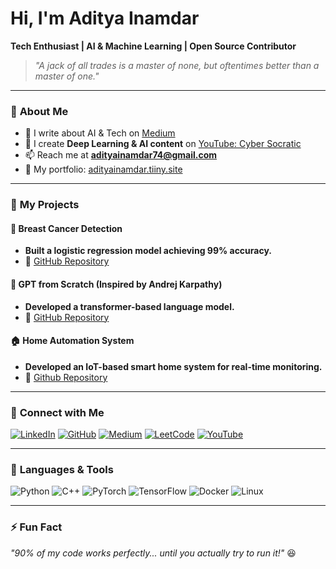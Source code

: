 # Hi, I'm Aditya Inamdar

 **Tech Enthusiast | AI & Machine Learning | Open Source Contributor**

> *"A jack of all trades is a master of none, but oftentimes better than a master of one."*

---

### 🔹 **About Me**
- 📝 I write about AI & Tech on [Medium](https://medium.com/@inamdaraditya98)
- 🎥 I create **Deep Learning & AI content** on [YouTube: Cyber Socratic](https://www.youtube.com/@cybersocratic)
- 📫 Reach me at **adityainamdar74@gmail.com**
- 📄 My portfolio: [adityainamdar.tiiny.site](https://adityainamdar.tiiny.site)

---

### 🔹 **My Projects**
#### 🏥 **Breast Cancer Detection**  
- **Built a logistic regression model achieving 99% accuracy.**
- 🔗 [GitHub Repository](https://github.com/AdityaInamdar334/breast-cancer-logistic-regression)

#### 🤖 **GPT from Scratch (Inspired by Andrej Karpathy)**  
- **Developed a transformer-based language model.**
- 🔗 [GitHub Repository](https://github.com/AdityaInamdar334/gpt-from-scratch)

#### 🏠 **Home Automation System**  
- **Developed an IoT-based smart home system for real-time monitoring.**  
- 🔗 [Github Repository](https://github.com/AdityaInamdar334/HOME-AUTOMATION)

---

### 🔹 **Connect with Me**
[![LinkedIn](https://img.shields.io/badge/-LinkedIn-0077B5?style=flat&logo=linkedin&logoColor=white)](https://www.linkedin.com/in/adityainamdar1)
[![GitHub](https://img.shields.io/badge/-GitHub-181717?style=flat&logo=github&logoColor=white)](https://github.com/AdityaInamdar334)
[![Medium](https://img.shields.io/badge/-Medium-000000?style=flat&logo=medium&logoColor=white)](https://medium.com/@inamdaraditya98)
[![LeetCode](https://img.shields.io/badge/-LeetCode-FFA116?style=flat&logo=leetcode&logoColor=white)](https://www.leetcode.com/adityainamdar74)
[![YouTube](https://img.shields.io/badge/-YouTube-FF0000?style=flat&logo=youtube&logoColor=white)](https://www.youtube.com/@cybersocratic)

---

### 🔹 **Languages & Tools**
![Python](https://img.shields.io/badge/-Python-3776AB?style=flat&logo=python&logoColor=white)
![C++](https://img.shields.io/badge/-C++-00599C?style=flat&logo=c%2B%2B&logoColor=white)
![PyTorch](https://img.shields.io/badge/-PyTorch-EE4C2C?style=flat&logo=pytorch&logoColor=white)
![TensorFlow](https://img.shields.io/badge/-TensorFlow-FF6F00?style=flat&logo=tensorflow&logoColor=white)
![Docker](https://img.shields.io/badge/-Docker-2496ED?style=flat&logo=docker&logoColor=white)
![Linux](https://img.shields.io/badge/-Linux-FCC624?style=flat&logo=linux&logoColor=black)

---

### ⚡ **Fun Fact**
*"90% of my code works perfectly... until you actually try to run it!"* 😆
